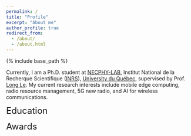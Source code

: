 ```yaml
---
permalink: /
title: "Profile"
excerpt: "About me"
author_profile: true
redirect_from: 
  - /about/
  - /about.html
---
```


{% include base_path %}

Currently, I am a Ph.D. student at [NECPHY-LAB](http://necphy-lab.com/), Institut National de la Recherque Scientifique ([INRS](http://www.inrs.ca/english/homepage)), [University du Québec](http://www.uquebec.ca/reseau/fr), supervised by Prof. [Long Le](https://scholar.google.ca/citations?user=-STl68rkz_kC&hl=en&oi=ao). My current research interests include mobile edge computing, radio resource management, 5G new radio, and AI for wireless communications. 



<font size="5"><bold>Education</bold></font>


<font size="5"><bold>Awards</bold></font>
